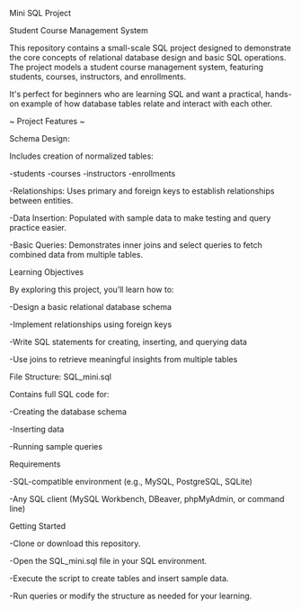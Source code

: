 Mini SQL Project

Student Course Management System

  This repository contains a small-scale SQL project designed to demonstrate the core concepts of relational database design and basic SQL operations. The project models a student course management system, featuring students, courses, instructors, and enrollments.

It's perfect for beginners who are learning SQL and want a practical, hands-on example of how database tables relate and interact with each other.

~ Project Features ~

Schema Design: 

Includes creation of normalized tables:

  -students
  -courses
  -instructors
  -enrollments

-Relationships:
  Uses primary and foreign keys to establish relationships between entities.

-Data Insertion:
  Populated with sample data to make testing and query practice easier.

-Basic Queries:
  Demonstrates inner joins and select queries to fetch combined data from multiple tables.



Learning Objectives

By exploring this project, you’ll learn how to:

   -Design a basic relational database schema

   -Implement relationships using foreign keys

   -Write SQL statements for creating, inserting, and querying data

   -Use joins to retrieve meaningful insights from multiple tables



File Structure:
 SQL_mini.sql

Contains full SQL code for: 

   -Creating the database schema

   -Inserting data

   -Running sample queries



Requirements

-SQL-compatible environment (e.g., MySQL, PostgreSQL, SQLite)

-Any SQL client (MySQL Workbench, DBeaver, phpMyAdmin, or command line)


Getting Started

-Clone or download this repository.

-Open the SQL_mini.sql file in your SQL environment.

-Execute the script to create tables and insert sample data.

-Run queries or modify the structure as needed for your learning.
